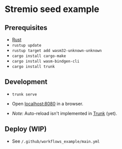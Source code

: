 # Stremio seed example

## Prerequisites

- [Rust](https://www.rust-lang.org/tools/install)
- `rustup update`
- `rustup target add wasm32-unknown-unknown`
- `cargo install cargo-make`
- `cargo install wasm-bindgen-cli`
- `cargo install trunk`

## Development

- `trunk serve`
  
- Open [localhost:8080](http://localhost:8080) in a browser.
- _Note_: Auto-reload isn't implemented in [Trunk](https://crates.io/crates/trunk) (yet).

## Deploy (WIP)

- See `/.github/workflows_example/main.yml`

